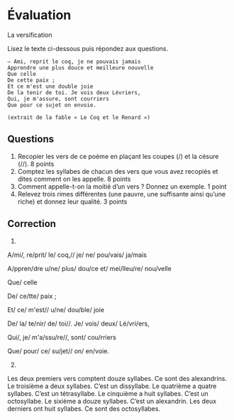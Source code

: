 # Évaluation
La versification

Lisez le texte ci-dessous puis répondez aux questions.

	— Ami, reprit le coq, je ne pouvais jamais
	Apprendre une plus douce et meilleure nouvelle
	Que celle
	De cette paix ;
	Et ce m'est une double joie
	De la tenir de toi. Je vois deux Lévriers,
	Qui, je m'assure, sont courriers
	Que pour ce sujet on envoie.
	
	(extrait de la fable « Le Coq et le Renard »)

## Questions

1. Recopier les vers de ce poème en plaçant les coupes (/) et la césure (//).	8 points
2. Comptez les syllabes de chacun des vers que vous avez recopiés et dites comment on les appelle. 8 points
3. Comment appelle-t-on la moitié d’un vers ? Donnez un exemple.	1 point
4. Relevez trois rimes différentes (une pauvre, une suffisante ainsi qu’une riche) et donnez leur qualité. 3 points

## Correction

1. 
A/mi/, re/prit/ le/ coq,// je/ ne/ pou/vais/ ja/mais

A/ppren/dre u/ne/ plus/ dou/ce et/ mei/lleu/re/ nou/velle

Que/ celle

De/ ce/tte/ paix ;

Et/ ce/ m'est// u/ne/ dou/ble/ joie

De/ la/ te/nir/ de/ toi//. Je/ vois/ deux/ Lé/vri/ers,

Qui/, je/ m'a/ssu/re//, sont/ cou/rriers

Que/ pour/ ce/ su/jet// on/ en/voie.

2.

Les deux premiers vers comptent douze syllabes. Ce sont des alexandrins.
Le troisième a deux syllabes. C’est un dissyllabe.
Le quatrième a quatre syllabes. C’est un tétrasyllabe.
Le cinquième a huit syllabes. C’est un octosyllabe.
Le sixième a douze syllabes. C’est un alexandrin.
Les deux derniers ont huit syllabes. Ce sont des octosyllabes.
